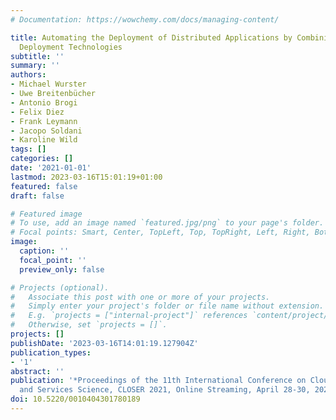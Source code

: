 ```yaml
---
# Documentation: https://wowchemy.com/docs/managing-content/

title: Automating the Deployment of Distributed Applications by Combining Multiple
  Deployment Technologies
subtitle: ''
summary: ''
authors:
- Michael Wurster
- Uwe Breitenbücher
- Antonio Brogi
- Felix Diez
- Frank Leymann
- Jacopo Soldani
- Karoline Wild
tags: []
categories: []
date: '2021-01-01'
lastmod: 2023-03-16T15:01:19+01:00
featured: false
draft: false

# Featured image
# To use, add an image named `featured.jpg/png` to your page's folder.
# Focal points: Smart, Center, TopLeft, Top, TopRight, Left, Right, BottomLeft, Bottom, BottomRight.
image:
  caption: ''
  focal_point: ''
  preview_only: false

# Projects (optional).
#   Associate this post with one or more of your projects.
#   Simply enter your project's folder or file name without extension.
#   E.g. `projects = ["internal-project"]` references `content/project/deep-learning/index.md`.
#   Otherwise, set `projects = []`.
projects: []
publishDate: '2023-03-16T14:01:19.127904Z'
publication_types:
- '1'
abstract: ''
publication: '*Proceedings of the 11th International Conference on Cloud Computing
  and Services Science, CLOSER 2021, Online Streaming, April 28-30, 2021*'
doi: 10.5220/0010404301780189
---
```

